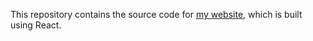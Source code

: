 This repository contains the source code for [my website](https://yliu.io), which is built using React.
